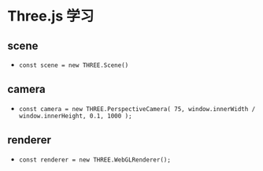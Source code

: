 # Three.js 学习 

## scene
- `const scene = new THREE.Scene()`

## camera
- `const camera = new THREE.PerspectiveCamera( 75, window.innerWidth / window.innerHeight, 0.1, 1000 );`

## renderer
- `const renderer = new THREE.WebGLRenderer();`